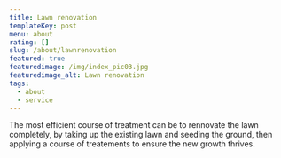 ```yaml
---
title: Lawn renovation
templateKey: post
menu: about
rating: []
slug: /about/lawnrenovation
featured: true
featuredimage: /img/index_pic03.jpg
featuredimage_alt: Lawn renovation
tags:
  - about
  - service
---
```

The most efficient course of treatment can be to rennovate the lawn completely, by taking up the existing lawn and seeding the ground, then applying a course of treatements to ensure the new growth thrives. 
